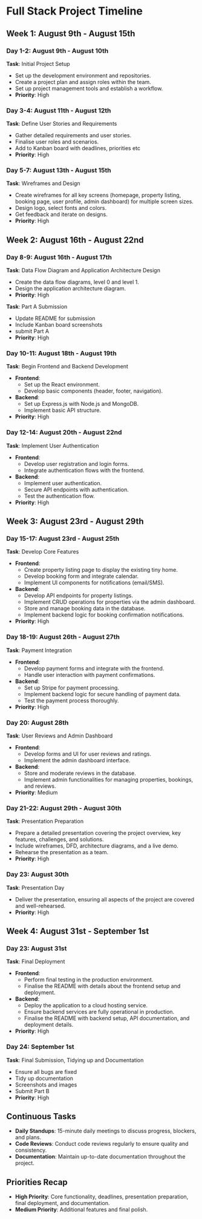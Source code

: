 # Full Stack Project Timeline

## Week 1: August 9th - August 15th

### Day 1-2: August 9th - August 10th

**Task**: Initial Project Setup

- Set up the development environment and repositories.
- Create a project plan and assign roles within the team.
- Set up project management tools and establish a workflow.
- **Priority**: High

### Day 3-4: August 11th - August 12th

**Task**: Define User Stories and Requirements

- Gather detailed requirements and user stories.
- Finalise user roles and scenarios.
- Add to Kanban board with deadlines, priorities etc
- **Priority**: High

### Day 5-7: August 13th - August 15th

**Task**: Wireframes and Design

- Create wireframes for all key screens (homepage, property listing, booking page, user profile, admin dashboard) for multiple screen sizes.
- Design logo, select fonts and colors.
- Get feedback and iterate on designs.
- **Priority**: High

## Week 2: August 16th - August 22nd

### Day 8-9: August 16th - August 17th

**Task**: Data Flow Diagram and Application Architecture Design

- Create the data flow diagrams, level 0 and level 1.
- Design the application architecture diagram.
- **Priority**: High

**Task**: Part A Submission

- Update README for submission
- Include Kanban board screenshots
- submit Part A
- **Priority**: High

### Day 10-11: August 18th - August 19th

**Task**: Begin Frontend and Backend Development

- **Frontend**:
  - Set up the React environment.
  - Develop basic components (header, footer, navigation).
- **Backend**:
  - Set up Express.js with Node.js and MongoDB.
  - Implement basic API structure.
- **Priority**: High

### Day 12-14: August 20th - August 22nd

**Task**: Implement User Authentication

- **Frontend**:
  - Develop user registration and login forms.
  - Integrate authentication flows with the frontend.
- **Backend**:
  - Implement user authentication.
  - Secure API endpoints with authentication.
  - Test the authentication flow.
- **Priority**: High

## Week 3: August 23rd - August 29th

### Day 15-17: August 23rd - August 25th

**Task**: Develop Core Features

- **Frontend**:
  - Create property listing page to display the existing tiny home.
  - Develop booking form and integrate calendar.
  - Implement UI components for notifications (email/SMS).
- **Backend**:
  - Develop API endpoints for property listings.
  - Implement CRUD operations for properties via the admin dashboard.
  - Store and manage booking data in the database.
  - Implement backend logic for booking confirmation notifications.
- **Priority**: High

### Day 18-19: August 26th - August 27th

**Task**: Payment Integration

- **Frontend**:
  - Develop payment forms and integrate with the frontend.
  - Handle user interaction with payment confirmations.
- **Backend**:
  - Set up Stripe for payment processing.
  - Implement backend logic for secure handling of payment data.
  - Test the payment process thoroughly.
- **Priority**: High

### Day 20: August 28th

**Task**: User Reviews and Admin Dashboard

- **Frontend**:
  - Develop forms and UI for user reviews and ratings.
  - Implement the admin dashboard interface.
- **Backend**:
  - Store and moderate reviews in the database.
  - Implement admin functionalities for managing properties, bookings, and reviews.
- **Priority**: Medium

### Day 21-22: August 29th - August 30th

**Task**: Presentation Preparation

- Prepare a detailed presentation covering the project overview, key features, challenges, and solutions.
- Include wireframes, DFD, architecture diagrams, and a live demo.
- Rehearse the presentation as a team.
- **Priority**: High

### Day 23: August 30th

**Task**: Presentation Day

- Deliver the presentation, ensuring all aspects of the project are covered and well-rehearsed.
- **Priority**: High

## Week 4: August 31st - September 1st

### Day 23: August 31st

**Task**: Final Deployment

- **Frontend**:
  - Perform final testing in the production environment.
  - Finalise the README with details about the frontend setup and deployment.
- **Backend**:
  - Deploy the application to a cloud hosting service.
  - Ensure backend services are fully operational in production.
  - Finalise the README with backend setup, API documentation, and deployment details.
- **Priority**: High

### Day 24: September 1st

**Task**: Final Submission, Tidying up and Documentation

- Ensure all bugs are fixed
- Tidy up documentation
- Screenshots and images
- Submit Part B
- **Priority**: High

## Continuous Tasks

- **Daily Standups**: 15-minute daily meetings to discuss progress, blockers, and plans.
- **Code Reviews**: Conduct code reviews regularly to ensure quality and consistency.
- **Documentation**: Maintain up-to-date documentation throughout the project.

## Priorities Recap

- **High Priority**: Core functionality, deadlines, presentation preparation, final deployment, and documentation.
- **Medium Priority**: Additional features and final polish.
